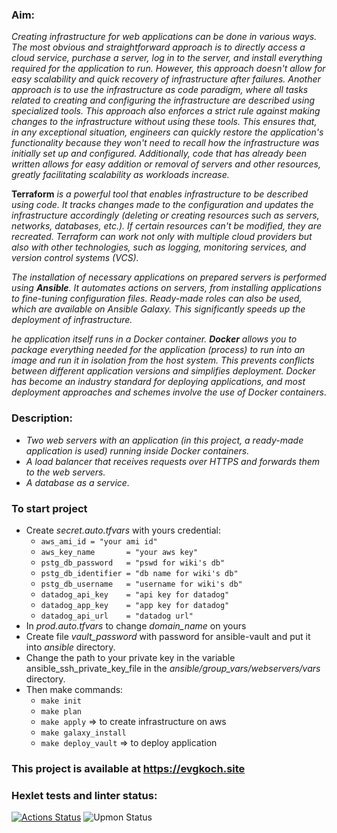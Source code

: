 ### Aim:
 *Creating infrastructure for web applications can be done in various ways. The most obvious and straightforward approach is to directly access a cloud service, purchase a server, log in to the server, and install everything required for the application to run. However, this approach doesn't allow for easy scalability and quick recovery of infrastructure after failures. Another approach is to use the infrastructure as code paradigm, where all tasks related to creating and configuring the infrastructure are described using specialized tools. This approach also enforces a strict rule against making changes to the infrastructure without using these tools. This ensures that, in any exceptional situation, engineers can quickly restore the application's functionality because they won't need to recall how the infrastructure was initially set up and configured. Additionally, code that has already been written allows for easy addition or removal of servers and other resources, greatly facilitating scalability as workloads increase.*

**Terraform** *is a powerful tool that enables infrastructure to be described using code. It tracks changes made to the configuration and updates the infrastructure accordingly (deleting or creating resources such as servers, networks, databases, etc.). If certain resources can't be modified, they are recreated. Terraform can work not only with multiple cloud providers but also with other technologies, such as logging, monitoring services, and version control systems (VCS).*

*The installation of necessary applications on prepared servers is performed using **Ansible**. It automates actions on servers, from installing applications to fine-tuning configuration files. Ready-made roles can also be used, which are available on Ansible Galaxy. This significantly speeds up the deployment of infrastructure.*

*he application itself runs in a Docker container. **Docker** allows you to package everything needed for the application (process) to run into an image and run it in isolation from the host system. This prevents conflicts between different application versions and simplifies deployment. Docker has become an industry standard for deploying applications, and most deployment approaches and schemes involve the use of Docker containers*.

### Description:
- *Two web servers with an application (in this project, a ready-made application is used) running inside Docker containers.*
- *A load balancer that receives requests over HTTPS and forwards them to the web servers.*
- *A database as a service.*

### To start project
- Create *secret.auto.tfvars* with yours credential:
    - ``aws_ami_id = "your ami id"``
    - ``aws_key_name       = "your aws key"``
    - ``pstg_db_password   = "pswd for wiki's db"``
    - ``pstg_db_identifier = "db name for wiki's db"``
    - ``pstg_db_username   = "username for wiki's db"``
    - ``datadog_api_key    = "api key for datadog"``
    - ``datadog_app_key    = "app key for datadog"``
    - ``datadog_api_url    = "datadog url"``
- In *prod.auto.tfvars* to change *domain_name* on yours 
- Create file *vault_password* with password for ansible-vault and put it into *ansible*  directory. 
- Change the path to your private key in the variable ansible_ssh_private_key_file in the *ansible/group_vars/webservers/vars* directory.
- Then make commands:
  - ``make init``
  - ``make plan`` 
  - ``make apply`` => to create infrastructure on aws
  - ``make galaxy_install``
  - ``make deploy_vault``  => to deploy application

### This project is available at https://evgkoch.site

### Hexlet tests and linter status:
[![Actions Status](https://github.com/EvgeniyKoch/devops-for-programmers-project-77/workflows/hexlet-check/badge.svg)](https://github.com/EvgeniyKoch/devops-for-programmers-project-77/actions)
![Upmon Status](https://www.upmon.com/badge/e783c7f8-5749-4160-8747-1472cc/wMk6DASm-2.svg)
